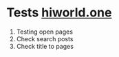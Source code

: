 # Tests [hiworld.one](https://hiworld.one)

1. Testing open pages
2. Check search posts
3. Check title to pages
